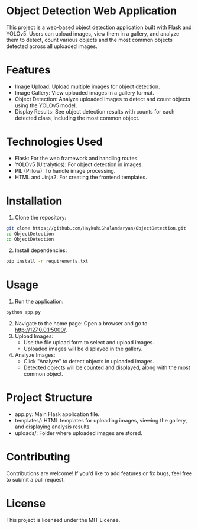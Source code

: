 # Object Detection Web Application
This project is a web-based object detection application built with Flask and YOLOv5. Users can upload images, view them in a gallery, and analyze them to detect, count various objects and the most common objects detected across all uploaded images.

# Features
* Image Upload: Upload multiple images for object detection.
* Image Gallery: View uploaded images in a gallery format.
* Object Detection: Analyze uploaded images to detect and count objects using the YOLOv5 model.
* Display Results: See object detection results with counts for each detected class, including the most common object.

# Technologies Used
* Flask: For the web framework and handling routes.
* YOLOv5 (Ultralytics): For object detection in images.
* PIL (Pillow): To handle image processing.
* HTML and Jinja2: For creating the frontend templates.

# Installation
1. Clone the repository:
```sh
git clone https://github.com/HaykuhiGhalamdaryan/ObjectDetection.git
cd ObjectDetection
cd ObjectDetection
```
2. Install dependencies:
```sh
pip install -r requirements.txt
```

# Usage
1. Run the application:
```sh
python app.py
```
2. Navigate to the home page: Open a browser and go to http://127.0.0.1:5000/.
3. Upload Images:
   * Use the file upload form to select and upload images.
   * Uploaded images will be displayed in the gallery.
4. Analyze Images:
   * Click "Analyze" to detect objects in uploaded images.
   * Detected objects will be counted and displayed, along with the most common object.

# Project Structure
* app.py: Main Flask application file.
* templates/: HTML templates for uploading images, viewing the gallery, and displaying analysis results.
* uploads/: Folder where uploaded images are stored.

# Contributing
Contributions are welcome! If you'd like to add features or fix bugs, feel free to submit a pull request.

# License
This project is licensed under the MIT License.
